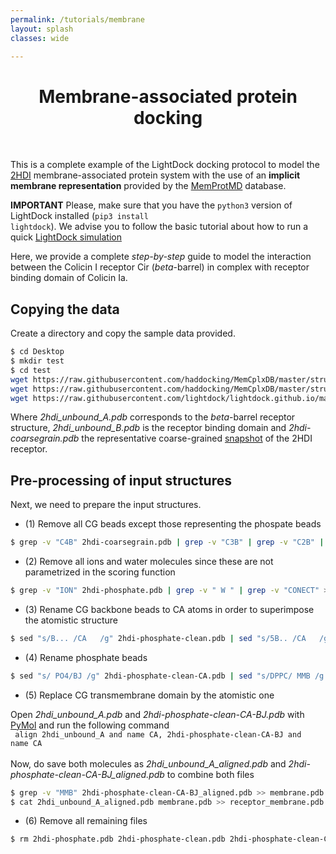 ```yaml
---
permalink: /tutorials/membrane
layout: splash
classes: wide

---
```


<center><h1>Membrane-associated protein docking</h1></center><br>

This is a complete example of the LightDock docking protocol to model the [2HDI](https://www.rcsb.org/structure/2hdi) membrane-associated protein system with the use of an **implicit membrane representation** provided by the [MemProtMD](http://memprotmd.bioch.ox.ac.uk/) database.

**IMPORTANT** Please, make sure that you have the <code>python3</code> version of LightDock installed (<code>pip3 install lightdock</code>). We advise you to follow the basic tutorial about how to run a quick [LightDock simulation](https://lightdock.org/tutorials/2UUY)

Here, we provide a complete *step-by-step* guide to model the interaction between the Colicin I receptor Cir (*beta*-barrel) in complex with receptor binding domain of Colicin Ia.

## Copying the data
Create a directory and copy the sample data provided.

```bash
$ cd Desktop
$ mkdir test
$ cd test
wget https://raw.githubusercontent.com/haddocking/MemCplxDB/master/structures/2hdi/2hdi_unbound_A.pdb
wget https://raw.githubusercontent.com/haddocking/MemCplxDB/master/structures/2hdi/2hdi_unbound_B.pdb
wget https://raw.githubusercontent.com/lightdock/lightdock.github.io/master/tutorials/examples/2HDI/2hdi-coarsegrain.pdb
```

Where *2hdi_unbound_A.pdb* corresponds to the *beta*-barrel receptor structure, *2hdi_unbound_B.pdb* is the receptor binding domain and *2hdi-coarsegrain.pdb* the representative coarse-grained [snapshot](http://memprotmd.bioch.ox.ac.uk/_ref/PDB/2hdi/_sim/2hdi_default_dppc/) of the 2HDI receptor.

## Pre-processing of input structures
Next, we need to prepare the input structures.

- (1) Remove all CG beads except those representing the phospate beads

```bash
$ grep -v "C4B" 2hdi-coarsegrain.pdb | grep -v "C3B" | grep -v "C2B" | grep -v "C1B" | grep -v "C4A" | grep -v "C3A" | grep -v "C2A" | grep -v "C1A" | grep -v "GL2" | grep -v "GL1" | grep -v "NC3" >> 2hdi-phosphate.pdb
```

- (2) Remove all ions and water molecules since these are not parametrized in the scoring function

```bash
$ grep -v "ION" 2hdi-phosphate.pdb | grep -v " W " | grep -v "CONECT" >> 2hdi-phosphate-clean.pdb
```

- (3) Rename CG backbone beads to CA atoms in order to superimpose the atomistic structure

```bash
$ sed "s/B... /CA   /g" 2hdi-phosphate-clean.pdb | sed "s/5B.. /CA   /g" | sed "s/0BTN/CA  /g" | sed "s/0BEN/CA  /g" | sed "s/0BHN/CA  /g" >> 2hdi-phosphate-clean-CA.pdb
```

- (4) Rename phosphate beads

```bash
$ sed "s/ PO4/BJ /g" 2hdi-phosphate-clean-CA.pdb | sed "s/DPPC/ MMB /g >> 2hdi-phosphate-clean-CA-BJ.pdb
```

- (5) Replace CG transmembrane domain by the atomistic one

Open *2hdi_unbound_A.pdb* and *2hdi-phosphate-clean-CA-BJ.pdb* with [PyMol](https://pymol.org/2/) and run the following command <br>
<code> align 2hdi_unbound_A and name CA, 2hdi-phosphate-clean-CA-BJ and name CA </code> <br> <br>
Now, do save both molecules as *2hdi_unbound_A_aligned.pdb* and *2hdi-phosphate-clean-CA-BJ_aligned.pdb* to combine both files

```bash
$ grep -v "MMB" 2hdi-phosphate-clean-CA-BJ_aligned.pdb >> membrane.pdb
$ cat 2hdi_unbound_A_aligned.pdb membrane.pdb >> receptor_membrane.pdb
```

- (6) Remove all remaining files

```bash
$ rm 2hdi-phosphate.pdb 2hdi-phosphate-clean.pdb 2hdi-phosphate-clean-CA.pdb 2hdi-phosphate-clean-CA-BJ.pdb 2hdi_unbound_A_aligned.pdb 2hdi-phosphate-clean-CA-BJ_aligned.pdb membrane.pdb
```
